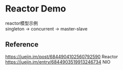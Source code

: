 # Reactor Demo
reactor模型示例  
singleton -> concurrent -> master-slave
## Reference
https://juejin.im/post/6844904102560792590 Reactor  
https://juejin.im/entry/6844903519913246734 NIO
